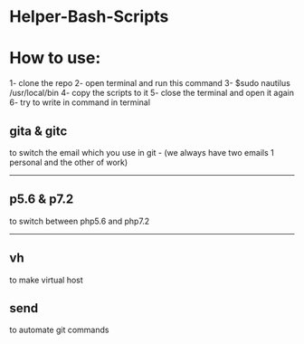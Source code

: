 # Helper-Bash-Scripts
<h1>How to use: </h1>
1- clone the repo
2- open terminal and run this command
3- $sudo nautilus /usr/local/bin
4- copy the scripts to it 
5- close the terminal and open it again 
6- try to write in command in terminal
<h2> gita & gitc</h2>
to switch the email which you use in git - (we always have two emails 1 personal and the other of work)
<hr>
<h2>p5.6 & p7.2</h2>
to switch between php5.6 and php7.2
<hr>
<h2>vh</h2>
to make virtual host
<h2>send</h2>
to automate git commands